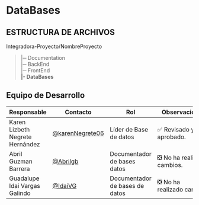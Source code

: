 # DataBases 

## ESTRUCTURA DE ARCHIVOS

Integradora-Proyecto/NombreProyecto<br>
>|─ Documentation <br>
>|─ BackEnd<br>
>|─ FrontEnd <br>
>**|- DataBases** <br>


## Equipo de Desarrollo
| Responsable | Contacto | Rol | Observaciones |
|-------------|--------|----------|---------------|
|Karen Lizbeth Negrete Hernández|[@karenNegrete06](https://github.com/karenNegrete06)|Líder de Base de datos|✅ Revisado y aprobado.|
|Abril Guzman Barrera|[@Abrilgb](https://github.com/Abrilgb)|Documentador de bases datos|❎ No ha realizado cambios.|
|Guadalupe Idai Vargas Galindo|[@IdaiVG](https://github.com/IdaiVG)|Documentador de bases de datos|❎ No ha realizado cambios.|
